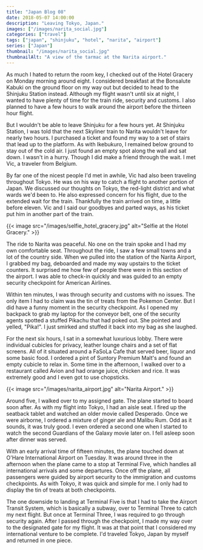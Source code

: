 ```yaml
---
title: "Japan Blog 08"
date: 2018-05-07 14:00:00
description: "Leaving Tokyo, Japan."
images: ["/images/narita_social.jpg"]
categories: ["travel"]
tags: ["japan", "shinjuku", "hotel", "narita", "airport"]
series: ["Japan"]
thumbnail: "/images/narita_social.jpg"
thumbnailAlt: "A view of the tarmac at the Narita airport."
---
```


As much I hated to return the room key, I checked out of the Hotel Gracery on Monday morning around eight. I considered breakfast at the Bonsalute Kabuki on the ground floor on my way out but decided to head to the Shinjuku Station instead. Although my flight wasn't until six at night, I wanted to have plenty of time for the train ride, security and customs. I also planned to have a few hours to walk around the airport before the thirteen hour flight.

But I wouldn't be able to leave Shinjuku for a few hours yet. At Shinjuku Station, I was told that the next Skyliner train to Narita wouldn't leave for nearly two hours. I purchased a ticket and found my way to a set of stairs that lead up to the platform. As with Ikebukuro, I remained below ground to stay out of the cold air. I just found an empty spot along the wall and sat down. I wasn't in a hurry. Though I did make a friend through the wait. I met Vic, a traveler from Belgium.

By far one of the nicest people I'd met in awhile, Vic had also been traveling throughout Tokyo. He was on his way to catch a flight to another portion of Japan. We discussed our thoughts on Tokyo, the red-light district and what wards we'd been to. He also expressed concern for his flight, due to the extended wait for the train. Thankfully the train arrived on time, a little before eleven. Vic and I said our goodbyes and parted ways, as his ticket put him in another part of the train.

{{< image src="/images/selfie_hotel_gracery.jpg" alt="Selfie at the Hotel Gracery." >}}

The ride to Narita was peaceful. No one on the train spoke and I had my own comfortable seat. Throughout the ride, I saw a few small towns and a lot of the country side. When we pulled into the station of the Narita Airport, I grabbed my bag, deboarded and made my way upstairs to the ticket counters. It surprised me how few of people there were in this section of the airport. I was able to check-in quickly and was guided to an empty security checkpoint for American Airlines.

Within ten minutes, I was through security and customs with no issues. The only item I had to claim was the tin of treats from the Pokemon Center. But I did have a funny moment in the security checkpoint. As I opened my backpack to grab my laptop for the conveyor belt, one of the security agents spotted a stuffed Pikachu that had poked out. She pointed and yelled, "Pika!". I just smirked and stuffed it back into my bag as she laughed.

For the next six hours, I sat in a somewhat luxurious lobby. There were individual cubicles for privacy, leather lounge chairs and a set of flat screens. All of it situated around a FaSoLa Cafe that served beer, liquor and some basic food. I ordered a pint of Suntory Premium Malt's and found an empty cubicle to relax in. Some time in the afternoon, I walked over to a restaurant called Avion and had orange juice, chicken and rice. It was extremely good and I even got to use chopsticks.

{{< image src="/images/narita_airport.jpg" alt="Narita Airport." >}}

Around five, I walked over to my assigned gate. The plane started to board soon after. As with my flight into Tokyo, I had an aisle seat. I fired up the seatback tablet and watched an older movie called Desperado. Once we were airborne, I ordered a mixture of ginger ale and Malibu Rum. Odd as it sounds, it was truly good. I even ordered a second one when I started to watch the second Guardians of the Galaxy movie later on. I fell asleep soon after dinner was served.

With an early arrival time of fifteen minutes, the plane touched down at O'Hare International Airport on Tuesday. It was around three in the afternoon when the plane came to a stop at Terminal Five, which handles all international arrivals and some departures. Once off the plane, all passengers were guided by airport security to the immigration and customs checkpoints. As with Tokyo, it was quick and simple for me. I only had to display the tin of treats at both checkpoints.

The one downside to landing at Terminal Five is that I had to take the Airport Transit System, which is basically a subway, over to Terminal Three to catch my next flight. But once at Terminal Three, I was required to go through security again. After I passed through the checkpoint, I made my way over to the designated gate for my flight. It was at that point that I considered my international venture to be complete. I'd traveled Tokyo, Japan by myself and returned in one piece.
